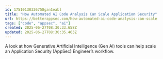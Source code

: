 ```yaml
---
id: 17510130336758gan1eabl
title: "How Automated AI Code Analysis Can Scale Application Security"
url: https://betterappsec.com/how-automated-ai-code-analysis-can-scale-application-security-667002ad63c4
tags: ["code", "appsec", "ai"]
created: 2025-06-27T08:30:33.658Z
updated: 2025-06-27T08:30:35.463Z
---
```

A look at how Generative Artificial Intelligence (Gen AI) tools can help scale an Application Security (AppSec) Engineer’s workflow.
